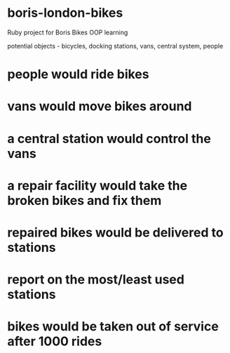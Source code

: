 boris-london-bikes
==================

Ruby project for Boris Bikes OOP learning

potential objects - bicycles, docking stations, vans, central system, people

# people would ride bikes
# vans would move bikes around
# a central station would control the vans
# a repair facility would take the broken bikes and fix them
# repaired bikes would be delivered to stations
# report on the most/least used stations
# bikes would be taken out of service after 1000 rides
